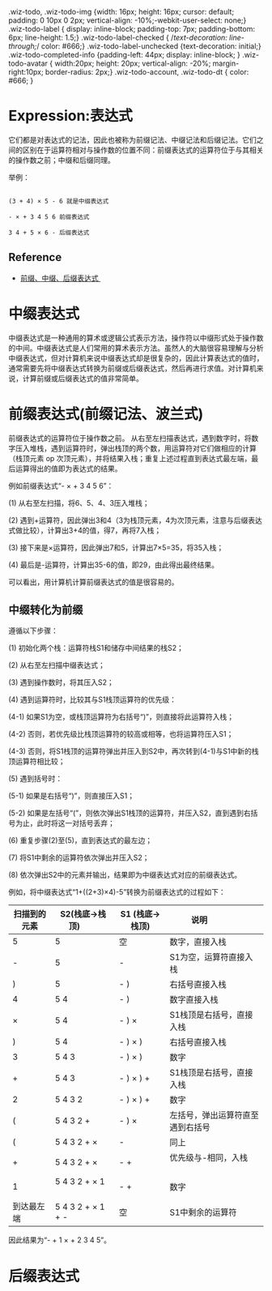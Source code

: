 ﻿.wiz-todo, .wiz-todo-img {width: 16px; height: 16px; cursor: default; padding: 0 10px 0 2px; vertical-align: -10%;-webkit-user-select: none;} .wiz-todo-label { display: inline-block; padding-top: 7px; padding-bottom: 6px; line-height: 1.5;} .wiz-todo-label-checked { /*text-decoration: line-through;*/ color: #666;} .wiz-todo-label-unchecked {text-decoration: initial;} .wiz-todo-completed-info {padding-left: 44px; display: inline-block; } .wiz-todo-avatar { width:20px; height: 20px; vertical-align: -20%; margin-right:10px; border-radius: 2px;} .wiz-todo-account, .wiz-todo-dt { color: #666; }
# Expression:表达式

它们都是对表达式的记法，因此也被称为前缀记法、中缀记法和后缀记法。它们之间的区别在于运算符相对与操作数的位置不同：前缀表达式的运算符位于与其相关的操作数之前；中缀和后缀同理。



举例：
```

(3 + 4) × 5 - 6 就是中缀表达式

- × + 3 4 5 6 前缀表达式

3 4 + 5 × 6 - 后缀表达式
```


## Reference

- [前缀、中缀、后缀表达式 ](http://blog.csdn.net/antineutrino/article/details/6763722) 


# 中缀表达式
中缀表达式是一种通用的算术或逻辑公式表示方法，操作符以中缀形式处于操作数的中间。中缀表达式是人们常用的算术表示方法。虽然人的大脑很容易理解与分析中缀表达式，但对计算机来说中缀表达式却是很复杂的，因此计算表达式的值时，通常需要先将中缀表达式转换为前缀或后缀表达式，然后再进行求值。对计算机来说，计算前缀或后缀表达式的值非常简单。
# 前缀表达式(前缀记法、波兰式)
前缀表达式的运算符位于操作数之前。
从右至左扫描表达式，遇到数字时，将数字压入堆栈，遇到运算符时，弹出栈顶的两个数，用运算符对它们做相应的计算（栈顶元素 op 次顶元素），并将结果入栈；重复上述过程直到表达式最左端，最后运算得出的值即为表达式的结果。

例如前缀表达式“- × + 3 4 5 6”：

(1) 从右至左扫描，将6、5、4、3压入堆栈；

(2) 遇到+运算符，因此弹出3和4（3为栈顶元素，4为次顶元素，注意与后缀表达式做比较），计算出3+4的值，得7，再将7入栈；

(3) 接下来是×运算符，因此弹出7和5，计算出7×5=35，将35入栈；

(4) 最后是-运算符，计算出35-6的值，即29，由此得出最终结果。

可以看出，用计算机计算前缀表达式的值是很容易的。
## 中缀转化为前缀
遵循以下步骤：

(1) 初始化两个栈：运算符栈S1和储存中间结果的栈S2；

(2) 从右至左扫描中缀表达式；

(3) 遇到操作数时，将其压入S2；

(4) 遇到运算符时，比较其与S1栈顶运算符的优先级：

(4-1) 如果S1为空，或栈顶运算符为右括号“)”，则直接将此运算符入栈；

(4-2) 否则，若优先级比栈顶运算符的较高或相等，也将运算符压入S1；

(4-3) 否则，将S1栈顶的运算符弹出并压入到S2中，再次转到(4-1)与S1中新的栈顶运算符相比较；

(5) 遇到括号时：

(5-1) 如果是右括号“)”，则直接压入S1；

(5-2) 如果是左括号“(”，则依次弹出S1栈顶的运算符，并压入S2，直到遇到右括号为止，此时将这一对括号丢弃；

(6) 重复步骤(2)至(5)，直到表达式的最左边；

(7) 将S1中剩余的运算符依次弹出并压入S2；

(8) 依次弹出S2中的元素并输出，结果即为中缀表达式对应的前缀表达式。

例如，将中缀表达式“1+((2+3)×4)-5”转换为前缀表达式的过程如下：

| 扫描到的元素 | S2(栈底->栈顶)        | S1 (栈底->栈顶) | 说明               |
| ------ | ----------------- | ----------- | ---------------- |
| 5      | 5                 | 空           | 数字，直接入栈          |
| -      | 5                 | -           | S1为空，运算符直接入栈     |
| )      | 5                 | - )         | 右括号直接入栈          |
| 4      | 5 4               | - )         | 数字直接入栈           |
| ×      | 5 4               | - ) ×       | S1栈顶是右括号，直接入栈    |
| )      | 5 4               | - ) × )     | 右括号直接入栈          |
| 3      | 5 4 3             | - ) × )     | 数字               |
| +      | 5 4 3             | - ) × ) +   | S1栈顶是右括号，直接入栈    |
| 2      | 5 4 3 2           | - ) × ) +   | 数字               |
| (      | 5 4 3 2 +         | - ) ×       | 左括号，弹出运算符直至遇到右括号 |
| (      | 5 4 3 2 + ×       | -           | 同上               |
| +      | 5 4 3 2 + ×       | - +         | 优先级与-相同，入栈       |
| 1      | 5 4 3 2 + × 1     | - +         | 数字               |
| 到达最左端  | 5 4 3 2 + × 1 + - | 空           | S1中剩余的运算符        |


因此结果为“- + 1 × + 2 3 4 5”。



# 后缀表达式







